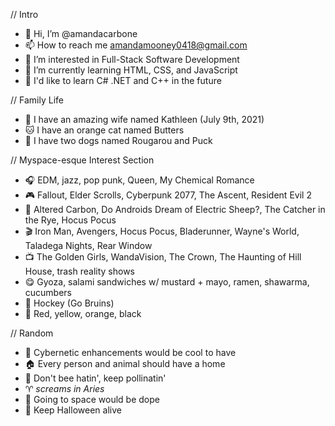 // Intro
- 👋 Hi, I’m @amandacarbone
- 📫 How to reach me amandamooney0418@gmail.com
- 👀 I’m interested in Full-Stack Software Development
- 🌱 I’m currently learning HTML, CSS, and JavaScript
- 🔮 I'd like to learn C# .NET and C++ in the future

// Family Life
- 💍 I have an amazing wife named Kathleen (July 9th, 2021)
- 🐱 I have an orange cat named Butters
- 🐶 I have two dogs named Rougarou and Puck

// Myspace-esque Interest Section
- 🎧 EDM, jazz, pop punk, Queen, My Chemical Romance
- 🎮 Fallout, Elder Scrolls, Cyberpunk 2077, The Ascent, Resident Evil 2
- 📖 Altered Carbon, Do Androids Dream of Electric Sheep?, The Catcher in the Rye, Hocus Pocus
- 🎬 Iron Man, Avengers, Hocus Pocus, Bladerunner, Wayne's World, Taladega Nights, Rear Window
- 📺 The Golden Girls, WandaVision, The Crown, The Haunting of Hill House, trash reality shows
- 😋 Gyoza, salami sandwiches w/ mustard + mayo, ramen, shawarma, cucumbers
- 🏒 Hockey (Go Bruins)
- 🎨 Red, yellow, orange, black

// Random
- 🦾 Cybernetic enhancements would be cool to have
- 🏠 Every person and animal should have a home
- 🐝 Don't bee hatin', keep pollinatin'
- ♈️ *screams in Aries*
- 🚀 Going to space would be dope
- 🎃 Keep Halloween alive
 

<!---
amandacarbone/amandacarbone is a ✨ special ✨ repository because its `README.md` (this file) appears on your GitHub profile.
You can click the Preview link to take a look at your changes.
--->
